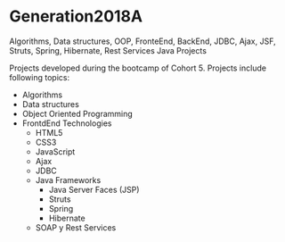 # Generation2018A
Algorithms, Data structures, OOP, FronteEnd, BackEnd, JDBC, Ajax, JSF, Struts, Spring, Hibernate, Rest Services Java Projects


Projects developed during the bootcamp of Cohort 5.
Projects include following topics:
  - Algorithms
  - Data structures
  - Object Oriented Programming
  - FrontdEnd Technologies
     - HTML5
     - CSS3
     - JavaScript
     - Ajax
     - JDBC
     - Java Frameworks
        - Java Server Faces (JSP)
        - Struts
        - Spring
        - Hibernate
      - SOAP y Rest Services
